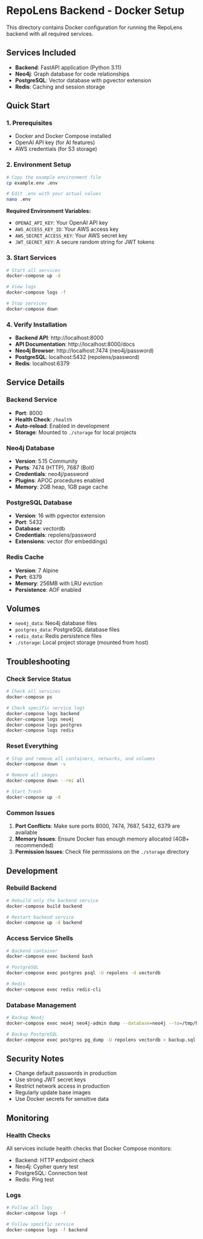 # RepoLens Backend - Docker Setup

This directory contains Docker configuration for running the RepoLens backend with all required services.

## Services Included

- **Backend**: FastAPI application (Python 3.11)
- **Neo4j**: Graph database for code relationships
- **PostgreSQL**: Vector database with pgvector extension
- **Redis**: Caching and session storage

## Quick Start

### 1. Prerequisites

- Docker and Docker Compose installed
- OpenAI API key (for AI features)
- AWS credentials (for S3 storage)

### 2. Environment Setup

```bash
# Copy the example environment file
cp example.env .env

# Edit .env with your actual values
nano .env
```

**Required Environment Variables:**
- `OPENAI_API_KEY`: Your OpenAI API key
- `AWS_ACCESS_KEY_ID`: Your AWS access key
- `AWS_SECRET_ACCESS_KEY`: Your AWS secret key
- `JWT_SECRET_KEY`: A secure random string for JWT tokens

### 3. Start Services

```bash
# Start all services
docker-compose up -d

# View logs
docker-compose logs -f

# Stop services
docker-compose down
```

### 4. Verify Installation

- **Backend API**: http://localhost:8000
- **API Documentation**: http://localhost:8000/docs
- **Neo4j Browser**: http://localhost:7474 (neo4j/password)
- **PostgreSQL**: localhost:5432 (repolens/password)
- **Redis**: localhost:6379

## Service Details

### Backend Service
- **Port**: 8000
- **Health Check**: `/health`
- **Auto-reload**: Enabled in development
- **Storage**: Mounted to `./storage` for local projects

### Neo4j Database
- **Version**: 5.15 Community
- **Ports**: 7474 (HTTP), 7687 (Bolt)
- **Credentials**: neo4j/password
- **Plugins**: APOC procedures enabled
- **Memory**: 2GB heap, 1GB page cache

### PostgreSQL Database
- **Version**: 16 with pgvector extension
- **Port**: 5432
- **Database**: vectordb
- **Credentials**: repolens/password
- **Extensions**: vector (for embeddings)

### Redis Cache
- **Version**: 7 Alpine
- **Port**: 6379
- **Memory**: 256MB with LRU eviction
- **Persistence**: AOF enabled

## Volumes

- `neo4j_data`: Neo4j database files
- `postgres_data`: PostgreSQL database files
- `redis_data`: Redis persistence files
- `./storage`: Local project storage (mounted from host)

## Troubleshooting

### Check Service Status
```bash
# Check all services
docker-compose ps

# Check specific service logs
docker-compose logs backend
docker-compose logs neo4j
docker-compose logs postgres
docker-compose logs redis
```

### Reset Everything
```bash
# Stop and remove all containers, networks, and volumes
docker-compose down -v

# Remove all images
docker-compose down --rmi all

# Start fresh
docker-compose up -d
```

### Common Issues

1. **Port Conflicts**: Make sure ports 8000, 7474, 7687, 5432, 6379 are available
2. **Memory Issues**: Ensure Docker has enough memory allocated (4GB+ recommended)
3. **Permission Issues**: Check file permissions on the `./storage` directory

## Development

### Rebuild Backend
```bash
# Rebuild only the backend service
docker-compose build backend

# Restart backend service
docker-compose up -d backend
```

### Access Service Shells
```bash
# Backend container
docker-compose exec backend bash

# PostgreSQL
docker-compose exec postgres psql -U repolens -d vectordb

# Redis
docker-compose exec redis redis-cli
```

### Database Management
```bash
# Backup Neo4j
docker-compose exec neo4j neo4j-admin dump --database=neo4j --to=/tmp/backup.dump

# Backup PostgreSQL
docker-compose exec postgres pg_dump -U repolens vectordb > backup.sql
```

## Security Notes

- Change default passwords in production
- Use strong JWT secret keys
- Restrict network access in production
- Regularly update base images
- Use Docker secrets for sensitive data

## Monitoring

### Health Checks
All services include health checks that Docker Compose monitors:
- Backend: HTTP endpoint check
- Neo4j: Cypher query test
- PostgreSQL: Connection test
- Redis: Ping test

### Logs
```bash
# Follow all logs
docker-compose logs -f

# Follow specific service
docker-compose logs -f backend
```
